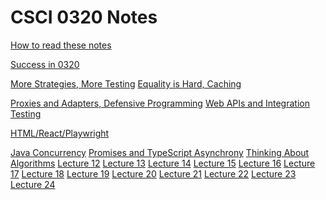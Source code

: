 # CSCI 0320 Notes

[How to read these notes](./home.md) 

[Success in 0320](./success-in-0320/success-in-0320.md)

[More Strategies, More Testing](./comparators-and-testing/comparators-and-testing.md)
[Equality is Hard, Caching](./equality-contracts/equality-contracts.md)

[Proxies and Adapters, Defensive Programming](./proxies-adapters/proxies-adapters.md)
[Web APIs and Integration Testing](./apis-integration/apis-integration.md)

[HTML/React/Playwright](./html-react-playwright/html-react-playwright.md)
 <!-- Generic Types and Wildcards, Fuzz Testing -->

[Java Concurrency](./java-concurrency/java-concurrency.md)
[Promises and TypeScript Asynchrony](./promises-fetch-prs/promises-fetch-prs.md)
[Thinking About Algorithms](./algorithms/algorithms.md)
[Lecture 12]()
[Lecture 13]()
[Lecture 14]()
[Lecture 15]()
[Lecture 16]()
[Lecture 17]()
[Lecture 18]()
[Lecture 19]()
[Lecture 20]()
[Lecture 21]()
[Lecture 22]()
[Lecture 23]()
[Lecture 24]()


